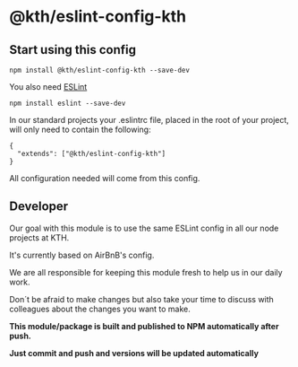# @kth/eslint-config-kth

## Start using this config

```
npm install @kth/eslint-config-kth --save-dev
```

You also need [ESLint](https://eslint.org/)

```
npm install eslint --save-dev
```

In our standard projects your .eslintrc file, placed in the root of your project, will only need to contain the following:

```
{
  "extends": ["@kth/eslint-config-kth"]
}
```

All configuration needed will come from this config.

## Developer

Our goal with this module is to use the same ESLint config in all our node projects at KTH.

It's currently based on AirBnB's config.

We are all responsible for keeping this module fresh to help us in our daily work.

Don´t be afraid to make changes but also take your time to discuss with colleagues about the changes you want to make.

**This module/package is built and published to NPM automatically after push.**

**Just commit and push and versions will be updated automatically**
